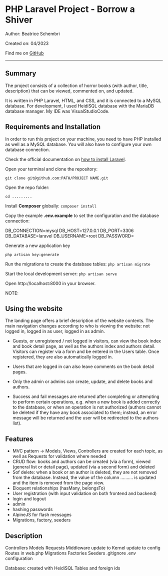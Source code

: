 # PHP Laravel Project - Borrow a Shiver

Author: Beatrice Schembri

Created on: 04/2023

Find me on [GitHub](...)

---

## Summary

The project consists of a collection of horror books (with author, title, description) that can be viewed, commented on, and updated.

It is written in PHP Laravel, HTML, and CSS, and it is connected to a MySQL database. For development, I used HeidiSQL database with the MariaDB database manager. My IDE was VisualStudioCode.

## Requirements and Installation

In order to run this project on your machine, you need to have PHP installed as well as a MySQL database. You will also have to configure your own database connection.

Check the official documentation on [how to install Laravel](https://laravel.com/docs/5.4/installation#installation).

Open your terminal and clone the repository:

<!-- TODO: update project name -->

`git clone git@github.com:PATH/PROJECT NAME.git`

Open the repo folder:

<!-- TODO: update project name -->

`cd .........`

Install **Composer** globally:
`composer install`

Copy the example **.env.example** to set the configuration and the database connection:

DB_CONNECTION=mysql
DB_HOST=127.0.0.1
DB_PORT=3306
DB_DATABASE=laravel
DB_USERNAME=root
DB_PASSWORD=

Generate a new application key

<!-- Check -->

`php artisan key:generate`

Run the migrations to create the database tables:
`php artisan migrate`

Start the local development server:
`php artisan serve`

Open http://localhost:8000 in your browser.

NOTE:

<!-- Seeders can't be used in production, but maybe for running local test??? -->

## Using the website

The landing page offers a brief description of the website contents. The main navigation changes according to who is viewing the website: not logged in, logged in as user, logged in as admin.

-   Guests, or unregistered / not logged in visitors, can view the book index and book detail page, as well as the authors index and authors detail. Visitors can register via a form and be entered in the Users table. Once registered, they are also automatically logged in.

-   Users that are logged in can also leave comments on the book detail pages.

-   Only the admin or admins can create, update, and delete books and authors.

-   Success and fail messages are returned after completing or attempting to perform certain operations, e.g. when a new book is added correctly to the database, or when an operation is not authorized (authors cannot be deleted if they have any book associated to them; instead, an error message will be returned and the user will be redirected to the authors list).

## Features

-   MVC pattern -> Models, Views, Controllers are created for each topic, as well as Requests for validation where needed
-   CRUD flow: books and authors can be created (via a form), viewed (general list or detail page), updated (via a second form) and deleted
-   Sof delete: when a book or an author is deleted, they are not removed from the database. Instead, the value of the column .......... is updated and the item is removed from the page view.
-   Eloquent relationships (hasMany, belongsTo)
-   User registration (with input validation on both frontend and backend)
-   login and logout
-   admin
-   hashing passwords
-   AlpineJS for flash messages
-   Migrations, factory, seeders

## Description

Controllers
Models
Requests
Middleware
update to Kernel
update to config
Routes in web.php
Migrations
Factories
Seeders
.gitignore
.env configuration

Database: created with HeidiSQL
Tables and foreign ids
